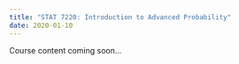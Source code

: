```yaml
---
title: "STAT 7220: Introduction to Advanced Probability"
date: 2020-01-10
---
```


Course content coming soon...
